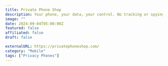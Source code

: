 ```yaml
---
title: Private Phone Shop
description: Your phone, your data, your control. No tracking or spying.
image: ""
date: 2024-09-04T05:00:00Z
featured: false
affiliated: false
draft: false

externalURL: https://privatephoneshop.com/
category: "Mobile"
tags: ["Privacy Phones"]
---
```


